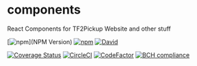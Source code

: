 # components
React Components for TF2Pickup Website and other stuff

[![npm](https://img.shields.io/npm/v/materialize-react.svg)](NPM Version) [![npm](https://img.shields.io/npm/l/materialize-react.svg)](License) [![David](https://img.shields.io/david/materialize-react.svg)]()

[![Coverage Status](https://coveralls.io/repos/github/HenriBeck/materialize-react/badge.svg?branch=master)](https://coveralls.io/github/HenriBeck/materialize-react?branch=master) [![CircleCI](https://circleci.com/gh/HenriBeck/materialize-react.svg?style=svg)](https://circleci.com/gh/HenriBeck/materialize-react) [![CodeFactor](https://www.codefactor.io/repository/github/henribeck/materialize-react/badge)](https://www.codefactor.io/repository/github/henribeck/materialize-react) [![BCH compliance](https://bettercodehub.com/edge/badge/HenriBeck/materialize-react?branch=master)](https://bettercodehub.com/)


